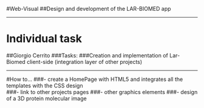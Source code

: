 #Web-Visual
##Design and development of the LAR-BIOMED app


- - -
# Individual task



##Giorgio Cerrito
###Tasks:
###Creation and implementation of Lar-Biomed client-side (integration layer of other projects)
- - -

#How to...
###- create a HomePage with HTML5 and integrates all the templates with the CSS design  
###- link to other projects pages
###- other graphics elements
###- design of a 3D protein molecular image